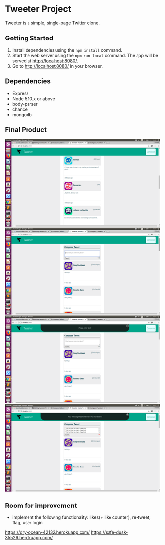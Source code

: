 # Tweeter Project

Tweeter is a simple, single-page Twitter clone.

## Getting Started

1. Install dependencies using the `npm install` command.
2. Start the web server using the `npm run local` command. The app will be served at <http://localhost:8080/>.
3. Go to <http://localhost:8080/> in your browser.

## Dependencies

- Express
- Node 5.10.x or above
- body-parser
- chance
- mongodb

## Final Product

!["URL tweets"](https://github.com/michaelrychly/tweeter/blob/master/docs/tweets.png?raw=true)
!["URL compose"](https://github.com/michaelrychly/tweeter/blob/master/docs/compose.png?raw=true)
!["URL no text"](https://github.com/michaelrychly/tweeter/blob/master/docs/textEmpty.png?raw=true)
!["URL text>140"](https://github.com/michaelrychly/tweeter/blob/master/docs/textTooMuch.png?raw=true)

## Room for improvement

- implement the following functionality: likes(+ like counter), re-tweet, flag, user login


https://dry-ocean-42132.herokuapp.com/
https://safe-dusk-35526.herokuapp.com/


